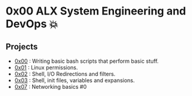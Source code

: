 # 0x00 ALX System Engineering and DevOps 💥

## Projects

- [0x00](./0x00-shell_basics) : Writing basic bash scripts that perform basic stuff.
- [0x01](./0x01-shell_permissions) : Linux permissions.
- [0x02](./0x02-shell_redirections) : Shell, I/O Redirections and filters.
- [0x03](./0x03-shell_variables_expansions) : Shell, init files, variables and expansions.
- [0x07](./0x07-networking_basics) : Networking basics #0
